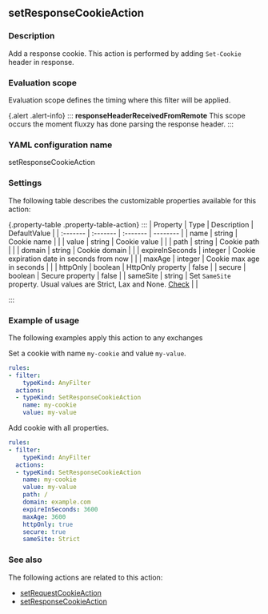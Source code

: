 ## setResponseCookieAction

### Description

Add a response cookie. This action is performed by adding `Set-Cookie` header in response.

### Evaluation scope

Evaluation scope defines the timing where this filter will be applied. 

{.alert .alert-info}
:::
**responseHeaderReceivedFromRemote** This scope occurs the moment fluxzy has done parsing the response header.
:::

### YAML configuration name

setResponseCookieAction

### Settings

The following table describes the customizable properties available for this action: 

{.property-table .property-table-action}
:::
| Property | Type | Description | DefaultValue |
| :------- | :------- | :------- | -------- |
| name | string | Cookie name |  |
| value | string | Cookie value |  |
| path | string | Cookie path |  |
| domain | string | Cookie domain |  |
| expireInSeconds | integer | Cookie expiration date in seconds from now |  |
| maxAge | integer | Cookie max age in seconds |  |
| httpOnly | boolean | HttpOnly property | false |
| secure | boolean | Secure property | false |
| sameSite | string | Set `SameSite` property. Usual values are Strict, Lax and None. [Check](https://developer.mozilla.org/docs/Web/HTTP/Headers/Set-Cookie)  |  |

:::
### Example of usage

The following examples apply this action to any exchanges

Set a cookie with name `my-cookie` and value `my-value`.

```yaml
rules:
- filter:
    typeKind: AnyFilter
  actions:
  - typeKind: SetResponseCookieAction
    name: my-cookie
    value: my-value
```


Add cookie with all properties.

```yaml
rules:
- filter:
    typeKind: AnyFilter
  actions:
  - typeKind: SetResponseCookieAction
    name: my-cookie
    value: my-value
    path: /
    domain: example.com
    expireInSeconds: 3600
    maxAge: 3600
    httpOnly: true
    secure: true
    sameSite: Strict
```



### See also

The following actions are related to this action: 

 - [setRequestCookieAction](setRequestCookieAction)
 - [setResponseCookieAction](setResponseCookieAction)

